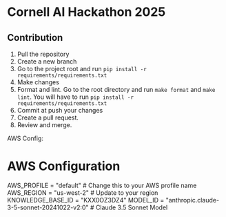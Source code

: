 # Cornell AI Hackathon 2025

## Contribution
1. Pull the repository
2. Create a new branch
3. Go to the project root and run `pip install -r requirements/requirements.txt`
4. Make changes
5. Format and lint. Go to the root directory and run `make format` and `make lint`. You will have to run `pip install -r requirements/requirements.txt`
6. Commit at push your changes
7. Create a pull request.
8. Review and merge.



AWS Config:
# AWS Configuration
AWS_PROFILE = "default"  # Change this to your AWS profile name
AWS_REGION = "us-west-2"  # Update to your region
KNOWLEDGE_BASE_ID = "KXX0OZ3DZ4"
MODEL_ID = "anthropic.claude-3-5-sonnet-20241022-v2:0"  # Claude 3.5 Sonnet Model
